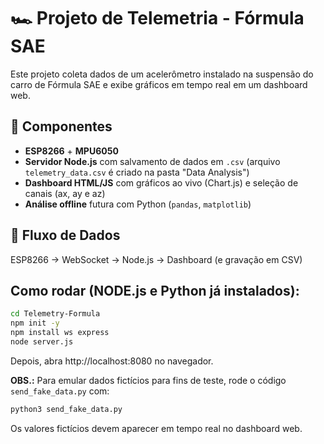 # 🏎️ Projeto de Telemetria - Fórmula SAE

Este projeto coleta dados de um acelerômetro instalado na suspensão do carro de Fórmula SAE e exibe gráficos em tempo real em um dashboard web.

## 🔧 Componentes

- **ESP8266** + **MPU6050**
- **Servidor Node.js** com salvamento de dados em `.csv` (arquivo `telemetry_data.csv` é criado na pasta "Data Analysis")
- **Dashboard HTML/JS** com gráficos ao vivo (Chart.js) e seleção de canais (ax, ay e az)
- **Análise offline** futura com Python (`pandas`, `matplotlib`)

## 📡 Fluxo de Dados

ESP8266 → WebSocket → Node.js → Dashboard (e gravação em CSV)

## Como rodar (NODE.js e Python já instalados):
```bash
cd Telemetry-Formula
npm init -y
npm install ws express
node server.js
```
Depois, abra http://localhost:8080 no navegador.

**OBS.:** Para emular dados fictícios para fins de teste, rode o código `send_fake_data.py` com:
```bash
python3 send_fake_data.py
```

Os valores fictícios devem aparecer em tempo real no dashboard web.
